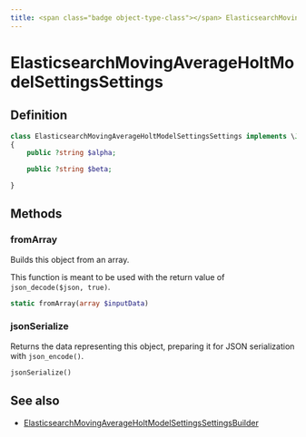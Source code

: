```yaml
---
title: <span class="badge object-type-class"></span> ElasticsearchMovingAverageHoltModelSettingsSettings
---
```

# <span class="badge object-type-class"></span> ElasticsearchMovingAverageHoltModelSettingsSettings

## Definition

```php
class ElasticsearchMovingAverageHoltModelSettingsSettings implements \JsonSerializable
{
    public ?string $alpha;

    public ?string $beta;

}
```
## Methods

### <span class="badge object-method"></span> fromArray

Builds this object from an array.

This function is meant to be used with the return value of `json_decode($json, true)`.

```php
static fromArray(array $inputData)
```

### <span class="badge object-method"></span> jsonSerialize

Returns the data representing this object, preparing it for JSON serialization with `json_encode()`.

```php
jsonSerialize()
```

## See also

 * <span class="badge builder"></span> [ElasticsearchMovingAverageHoltModelSettingsSettingsBuilder](./builder-ElasticsearchMovingAverageHoltModelSettingsSettingsBuilder.md)
